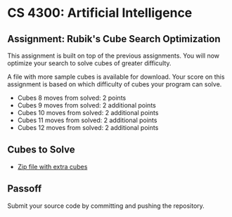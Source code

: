 CS 4300: Artificial Intelligence
===============================================

Assignment: Rubik's Cube Search Optimization
------------------------------------------------

This assignment is built on top of the previous assignments.
You will now optimize your search to solve cubes of greater
difficulty.

A file with more sample cubes is available for download.  Your
score on this assignment is based on which difficulty of
cubes your program can solve.

- Cubes 8 moves from solved: 2 points
- Cubes 9 moves from solved: 2 additional points
- Cubes 10 moves from solved: 2 additional points
- Cubes 11 moves from solved: 2 additional points
- Cubes 12 moves from solved: 2 additional points

Cubes to Solve
--------------

- [Zip file with extra cubes](assignments/extra_cubes.zip)

Passoff
-------

Submit your source code by committing and pushing the repository.
